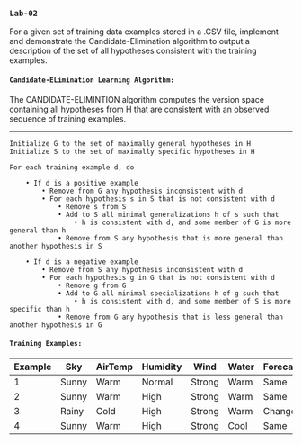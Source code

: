 ### `Lab-02`

For a given set of training data examples stored in a .CSV file, implement and  demonstrate the Candidate-Elimination algorithm to output a description of the set of all hypotheses consistent with the training examples.

#### `Candidate-ELimination Learning Algorithm:` 

The CANDIDATE-ELIMINTION algorithm computes the version space containing all hypotheses from H that are consistent with an observed sequence of training examples.

---

```
Initialize G to the set of maximally general hypotheses in H
Initialize S to the set of maximally specific hypotheses in H

For each training example d, do

    • If d is a positive example
        • Remove from G any hypothesis inconsistent with d
        • For each hypothesis s in S that is not consistent with d
            • Remove s from S
            • Add to S all minimal generalizations h of s such that
                • h is consistent with d, and some member of G is more general than h
            • Remove from S any hypothesis that is more general than another hypothesis in S
    
    • If d is a negative example
        • Remove from S any hypothesis inconsistent with d
        • For each hypothesis g in G that is not consistent with d
            • Remove g from G
            • Add to G all minimal specializations h of g such that
                • h is consistent with d, and some member of S is more specific than h
            • Remove from G any hypothesis that is less general than another hypothesis in G
```

#### `Training Examples:`

| Example | Sky | AirTemp | Humidity | Wind | Water | Forecast | EnjoySport |
| --- | --- | --- | --- | --- | --- | --- | --- |
| 1 | Sunny | Warm | Normal | Strong | Warm | Same | Yes |  
| 2 | Sunny | Warm | High | Strong | Warm | Same | Yes |  
| 3 | Rainy | Cold | High | Strong | Warm | Change | No |
| 4 | Sunny | Warm | High | Strong | Cool | Same | Yes |  

